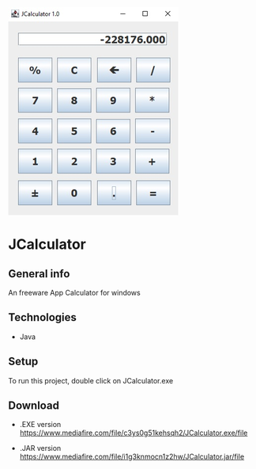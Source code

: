 ![APP picture](https://github.com/anhell-dotcom/JCalculator/blob/master/src/asset/j.jpg)

# JCalculator

## General info
An freeware App Calculator for windows

## Technologies
* Java

## Setup
To run this project, double click on JCalculator.exe

## Download
- .EXE version
https://www.mediafire.com/file/c3ys0g51kehsqh2/JCalculator.exe/file

- .JAR version
https://www.mediafire.com/file/i1g3knmocn1z2hw/JCalculator.jar/file
